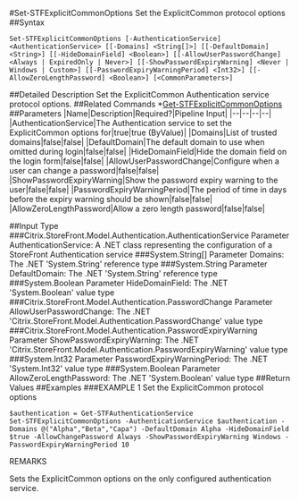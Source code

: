 #Set-STFExplicitCommonOptions
Set the ExplicitCommon protocol options
##Syntax
```Set-STFExplicitCommonOptions [-AuthenticationService] <AuthenticationService> [[-Domains] <String[]>] [[-DefaultDomain] <String>] [[-HideDomainField] <Boolean>] [[-AllowUserPasswordChange] <Always | ExpiredOnly | Never>] [[-ShowPasswordExpiryWarning] <Never | Windows | Custom>] [[-PasswordExpiryWarningPeriod] <Int32>] [[-AllowZeroLengthPassword] <Boolean>] [<CommonParameters>]
```
##Detailed Description
Set the ExplicitCommon Authentication service protocol options.
##Related Commands
*[Get-STFExplicitCommonOptions](Get-STFExplicitCommonOptions)
##Parameters
|Name|Description|Required?|Pipeline Input||--|--|--|--||AuthenticationService|The Authentication service to set the ExplicitCommon options for|true|true (ByValue)||Domains|List of trusted domains|false|false||DefaultDomain|The default domain to use when omitted during login|false|false||HideDomainField|Hide the domain field on the login form|false|false||AllowUserPasswordChange|Configure when a user can change a password|false|false||ShowPasswordExpiryWarning|Show the password expiry warning to the user|false|false||PasswordExpiryWarningPeriod|The period of time in days before the expiry warning should be shown|false|false||AllowZeroLengthPassword|Allow a zero length password|false|false|##Input Type
###Citrix.StoreFront.Model.Authentication.AuthenticationService
Parameter AuthenticationService: A .NET class representing the configuration of a StoreFront Authentication service
###System.String[]
Parameter Domains: The .NET 'System.String' reference type
###System.String
Parameter DefaultDomain: The .NET 'System.String' reference type
###System.Boolean
Parameter HideDomainField: The .NET 'System.Boolean' value type
###Citrix.StoreFront.Model.Authentication.PasswordChange
Parameter AllowUserPasswordChange: The .NET 'Citrix.StoreFront.Model.Authentication.PasswordChange' value type
###Citrix.StoreFront.Model.Authentication.PasswordExpiryWarning
Parameter ShowPasswordExpiryWarning: The .NET 'Citrix.StoreFront.Model.Authentication.PasswordExpiryWarning' value type
###System.Int32
Parameter PasswordExpiryWarningPeriod: The .NET 'System.Int32' value type
###System.Boolean
Parameter AllowZeroLengthPassword: The .NET 'System.Boolean' value type
##Return Values
##Examples
###EXAMPLE 1 Set the ExplicitCommon protocol options
```$authentication = Get-STFAuthenticationService
Set-STFExplicitCommonOptions -AuthenticationService $authentication -Domains @("Alpha","Beta","Capa") -DefaultDomain Alpha -HideDomainField $true -AllowChangePassword Always -ShowPasswordExpiryWarning Windows -PasswordExpiryWarningPeriod 10
```
REMARKS

Sets the ExplicitCommon options on the only configured authentication service.
